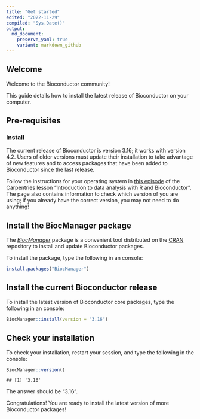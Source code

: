 ```yaml
---
title: "Get started"
edited: "2022-11-29"
compiled: "Sys.Date()"
output:
  md_document:
    preserve_yaml: true
    variant: markdown_github
---
```


## Welcome

Welcome to the Bioconductor community!

This guide details how to install the latest release of Bioconductor on
your computer.

## Pre-requisites

### Install <i class="fab fa-r-project"></i>

The current release of Bioconductor is version 3.16; it works with
<i class="fab fa-r-project"></i> version 4.2. Users of older
<i class="fab fa-r-project"></i> versions must update their installation
to take advantage of new features and to access packages that have been
added to Bioconductor since the last release.

Follow the instructions for your operating system in [this
episode](https://carpentries-incubator.github.io/bioc-intro/setup.html)
of the Carpentries lesson “Introduction to data analysis with R and
Bioconductor”. The page also contains information to check which version
of <i class="fab fa-r-project"></i> you are using; if you already have
the correct version, you may not need to do anything!

## Install the BiocManager package

The *[BiocManager](https://CRAN.R-project.org/package=BiocManager)*
package is a convenient tool distributed on the
[CRAN](https://cran.r-project.org/) repository to install and update
Bioconductor packages.

To install the package, type the following in an
<i class="fab fa-r-project"></i> console:

``` r
install.packages("BiocManager")
```

## Install the current Bioconductor release

To install the latest version of Bioconductor core packages, type the
following in an <i class="fab fa-r-project"></i> console:

``` r
BiocManager::install(version = "3.16")
```

## Check your installation

To check your installation, restart your
<i class="fab fa-r-project"></i> session, and type the following in the
<i class="fab fa-r-project"></i> console:

``` r
BiocManager::version()
```

    ## [1] '3.16'

The answer should be “3.16”.

Congratulations! You are ready to install the latest version of more
Bioconductor packages!

<!-- Links -->
